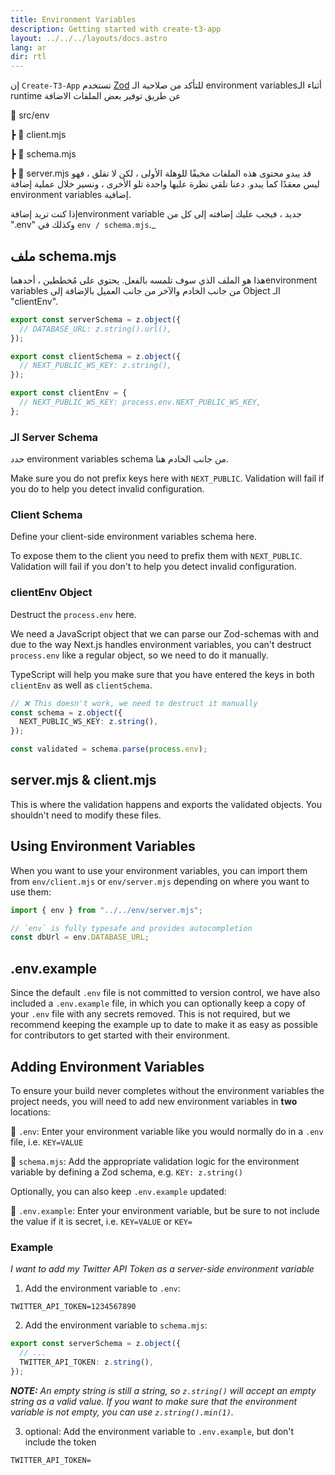 ```yaml
---
title: Environment Variables
description: Getting started with create-t3-app
layout: ../../../layouts/docs.astro
lang: ar
dir: rtl
---
```


إن `Create-T3-App` تستخدم [Zod](https://github.com/colinhacks/zod) للتأكد من صلاحية الـ environment variablesأثناء الـ runtime عن طريق توفير بعض الملفات الاضافة

📁 src/env

┣ 📄 client.mjs

┣ 📄 schema.mjs

┣ 📄 server.mjs
قد يبدو محتوى هذه الملفات مخيفًا للوهلة الأولى ، لكن لا تقلق ، فهو ليس معقدًا كما يبدو. دعنا نلقي نظرة عليها واحدة تلو الأخرى ، ونسير خلال عملية إضافة environment variables إضافية.

إذا كنت تريد إضافةenvironment variable جديد ، فيجب عليك إضافته إلى كل من ".env" وكذلك في `env / schema.mjs`.\_

## ملف schema.mjs

هذا هو الملف الذي سوف تلمسه بالفعل. يحتوي على مُخططين ، أحدهماenvironment variables من جانب الخادم والآخر من جانب العميل بالإضافة إلى Object الـ "clientEnv".

```ts:env/schema.mjs
export const serverSchema = z.object({
  // DATABASE_URL: z.string().url(),
});

export const clientSchema = z.object({
  // NEXT_PUBLIC_WS_KEY: z.string(),
});

export const clientEnv = {
  // NEXT_PUBLIC_WS_KEY: process.env.NEXT_PUBLIC_WS_KEY,
};
```

### الـ Server Schema

حدد environment variables schema من جانب الخادم هنا.

Make sure you do not prefix keys here with `NEXT_PUBLIC`. Validation will fail if you do to help you detect invalid configuration.

### Client Schema

Define your client-side environment variables schema here.

To expose them to the client you need to prefix them with `NEXT_PUBLIC`. Validation will fail if you don't to help you detect invalid configuration.

### clientEnv Object

Destruct the `process.env` here.

We need a JavaScript object that we can parse our Zod-schemas with and due to the way Next.js handles environment variables, you can't destruct `process.env` like a regular object, so we need to do it manually.

TypeScript will help you make sure that you have entered the keys in both `clientEnv` as well as `clientSchema`.

```ts
// ❌ This doesn't work, we need to destruct it manually
const schema = z.object({
  NEXT_PUBLIC_WS_KEY: z.string(),
});

const validated = schema.parse(process.env);
```

## server.mjs & client.mjs

This is where the validation happens and exports the validated objects. You shouldn't need to modify these files.

## Using Environment Variables

When you want to use your environment variables, you can import them from `env/client.mjs` or `env/server.mjs` depending on where you want to use them:

```ts:pages/api/hello.ts
import { env } from "../../env/server.mjs";

// `env` is fully typesafe and provides autocompletion
const dbUrl = env.DATABASE_URL;
```

## .env.example

Since the default `.env` file is not committed to version control, we have also included a `.env.example` file, in which you can optionally keep a copy of your `.env` file with any secrets removed. This is not required, but we recommend keeping the example up to date to make it as easy as possible for contributors to get started with their environment.

## Adding Environment Variables

To ensure your build never completes without the environment variables the project needs, you will need to add new environment variables in **two** locations:

📄 `.env`: Enter your environment variable like you would normally do in a `.env` file, i.e. `KEY=VALUE`

📄 `schema.mjs`: Add the appropriate validation logic for the environment variable by defining a Zod schema, e.g. `KEY: z.string()`

Optionally, you can also keep `.env.example` updated:

📄 `.env.example`: Enter your environment variable, but be sure to not include the value if it is secret, i.e. `KEY=VALUE` or `KEY=`

### Example

_I want to add my Twitter API Token as a server-side environment variable_

1. Add the environment variable to `.env`:

```
TWITTER_API_TOKEN=1234567890
```

2. Add the environment variable to `schema.mjs`:

```ts
export const serverSchema = z.object({
  // ...
  TWITTER_API_TOKEN: z.string(),
});
```

_**NOTE:** An empty string is still a string, so `z.string()` will accept an empty string as a valid value. If you want to make sure that the environment variable is not empty, you can use `z.string().min(1)`._

3. optional: Add the environment variable to `.env.example`, but don't include the token

```
TWITTER_API_TOKEN=
```
